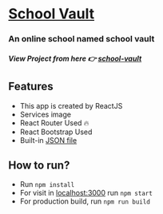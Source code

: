 # [School Vault](https://github.com/ProgrammingHeroWC4/review-website-jbmakib)

### An online school named school vault

##### View Project from here 👉 [school-vault](https://school-vault.netlify.app/)

## Features

-   This app is created by ReactJS
-   Services image
-   React Router Used 🔥
-   React Bootstrap Used
-   Built-in [JSON file](https://github.com/ProgrammingHeroWC4/review-website-jbmakib/blob/main/public/services.JSON)

## How to run?

-   Run `npm install`
-   For visit in [localhost:3000](http://localhost:3000) run `npm start`
-   For production build, run `npm run build`
